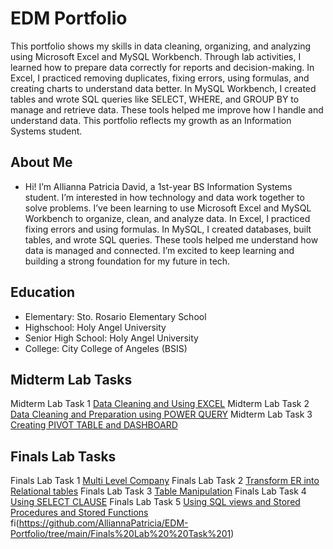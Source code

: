 # EDM Portfolio
This portfolio shows my skills in data cleaning, organizing, and analyzing using Microsoft Excel and MySQL Workbench. Through lab activities, I learned how to prepare data correctly for reports and decision-making. In Excel, I practiced removing duplicates, fixing errors, using formulas, and creating charts to understand data better. In MySQL Workbench, I created tables and wrote SQL queries like SELECT, WHERE, and GROUP BY to manage and retrieve data. These tools helped me improve how I handle and understand data. This portfolio reflects my growth as an Information Systems student.
## About Me 
- Hi! I’m Allianna Patricia David, a 1st-year BS Information Systems student. I’m interested in how technology and data work together to solve problems. I’ve been learning to use Microsoft Excel and MySQL Workbench to organize, clean, and analyze data. In Excel, I practiced fixing errors and using formulas. In MySQL, I created databases, built tables, and wrote SQL queries. These tools helped me understand how data is managed and connected. I’m excited to keep learning and building a strong foundation for my future in tech.
## Education
- Elementary: Sto. Rosario Elementary School 
- Highschool: Holy Angel University 
- Senior High School: Holy Angel University 
- College: City College of Angeles (BSIS)

## Midterm Lab Tasks
Midterm Lab Task 1 [Data Cleaning and Using EXCEL](https://github.com/AlliannaPatricia/EDM-Portfolio/tree/main/Finals%20Lab%20%20Task%201/READ.ME.md)
Midterm Lab Task 2 [Data Cleaning and Preparation using POWER QUERY](https://github.com/AlliannaPatricia/EDM-Portfolio/blob/main/Midterm%20Lab%20Task%202/README.md)
Midterm Lab Task 3 [Creating PIVOT TABLE and DASHBOARD](https://github.com/AlliannaPatricia/EDM-Portfolio/blob/main/Midterm%20Lab%20Task%203/README.md)

## Finals Lab Tasks
Finals Lab Task 1 [Multi Level Company](https://github.com/AlliannaPatricia/EDM-Portfolio/blob/main/Finals%20Lab%20Task%201/README.md)
Finals Lab Task 2 [Transform ER into Relational tables](https://github.com/AlliannaPatricia/EDM-Portfolio/blob/main/Finals%20Lab%20Task%202/README.md)
Finals Lab Task 3 [Table Manipulation](https://github.com/AlliannaPatricia/EDM-Portfolio/blob/main/Finals%20Lab%20Task%203/README.md)
Finals Lab Task 4 [Using SELECT CLAUSE](https://github.com/AlliannaPatricia/EDM-Portfolio/blob/main/Finals%20Lab%20Task%204/README.md)
Finals Lab Task 5 [Using SQL views and Stored Procedures and Stored Functions](https://github.com/AlliannaPatricia/EDM-Portfolio/tree/main/Finals%20Lab%20Task%205/README.md)
fi(https://github.com/AlliannaPatricia/EDM-Portfolio/tree/main/Finals%20Lab%20%20Task%201)
